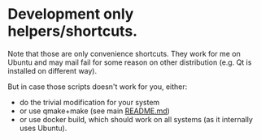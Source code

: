 # Development only helpers/shortcuts.

Note that those are only convenience shortcuts. They work for me on Ubuntu and may mail fail for some reason on
other distribution (e.g. Qt is installed on different way).

But in case those scripts doesn't work for you, either:
* do the trivial modification for your system
* or use qmake+make (see main [README.md](../README.md))
* or use docker build, which should work on all systems (as it internally uses Ubuntu).